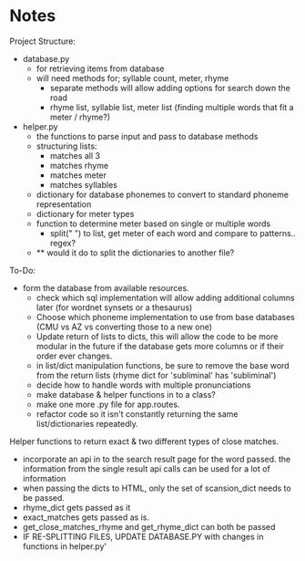 # Notes

Project Structure:
- database.py
  - for retrieving items from database
  - will need methods for; syllable count, meter, rhyme
    - separate methods will allow adding options for search down the road 
    - rhyme list, syllable list, meter list (finding multiple words that fit a meter / rhyme?)
- helper.py
  - the functions to parse input and pass to database methods
  - structuring lists:
    - matches all 3
    - matches rhyme
    - matches meter
    - matches syllables
  - dictionary for database phonemes to convert to standard phoneme representation
  - dictionary for meter types
  - function to determine meter based on single or multiple words
    - split(" ") to list, get meter of each word and compare to patterns.. regex?
  - ** would it do to split the dictionaries to another file?

To-Do:
- form the database from available resources.
  - check which sql implementation will allow adding additional columns later (for wordnet synsets or a thesaurus)
  - Choose which phoneme implementation to use from base databases (CMU vs AZ vs converting those to a new one)
  - Update return of lists to dicts, this will allow the code to be more modular in the future if the database gets more columns or if their 
  order ever changes.
  - in list/dict manipulation functions, be sure to remove the base word from the return lists (rhyme dict for 'subliminal' has 'subliminal')
  - decide how to handle words with multiple pronunciations
  - make database & helper functions in to a class?
  - make one more .py file for app.routes.
  - refactor code so it isn't constantly returning the same list/dictionaries repeatedly.

Helper functions to return exact & two different types of close matches.

- incorporate an api in to the search result page for the word passed. the information from the single result api calls can be used for a lot of information
- when passing the dicts to HTML, only the set of scansion_dict needs to be passed.
- rhyme_dict gets passed as it
- exact_matches gets passed as is.
- get_close_matches_rhyme and get_rhyme_dict can both be passed
- IF RE-SPLITTING FILES, UPDATE DATABASE.PY with changes in functions in helper.py'